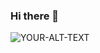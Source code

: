 ### Hi there 👋

<picture>
 <img alt="YOUR-ALT-TEXT" src="https://img.icons8.com/?size=60&id=nNuiDD7cPWnS&format=png">
</picture>


<!--
**Archi08/Archi08** is a ✨ _special_ ✨ repository because its `README.md` (this file) appears on your GitHub profile.

Here are some ideas to get you started:

- 🔭 I’m currently working on ...
- 🌱 I’m currently learning ...
- 👯 I’m looking to collaborate on ...
- 🤔 I’m looking for help with ...
- 💬 Ask me about ...
- 📫 How to reach me: ...
- 😄 Pronouns: ...
- ⚡ Fun fact: ...
-->
